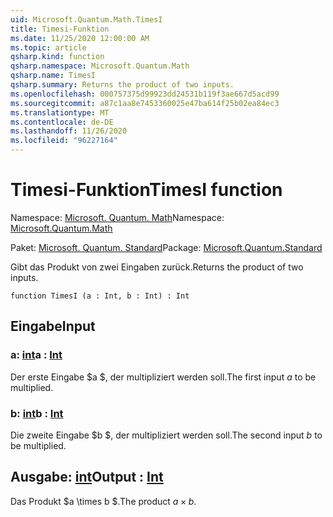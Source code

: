 ```yaml
---
uid: Microsoft.Quantum.Math.TimesI
title: Timesi-Funktion
ms.date: 11/25/2020 12:00:00 AM
ms.topic: article
qsharp.kind: function
qsharp.namespace: Microsoft.Quantum.Math
qsharp.name: TimesI
qsharp.summary: Returns the product of two inputs.
ms.openlocfilehash: 000757375d99923dd24531b119f3ae667d5acd99
ms.sourcegitcommit: a87c1aa8e7453360025e47ba614f25b02ea84ec3
ms.translationtype: MT
ms.contentlocale: de-DE
ms.lasthandoff: 11/26/2020
ms.locfileid: "96227164"
---
```

# <a name="timesi-function"></a><span data-ttu-id="e8df8-102">Timesi-Funktion</span><span class="sxs-lookup"><span data-stu-id="e8df8-102">TimesI function</span></span>

<span data-ttu-id="e8df8-103">Namespace: [Microsoft. Quantum. Math](xref:Microsoft.Quantum.Math)</span><span class="sxs-lookup"><span data-stu-id="e8df8-103">Namespace: [Microsoft.Quantum.Math](xref:Microsoft.Quantum.Math)</span></span>

<span data-ttu-id="e8df8-104">Paket: [Microsoft. Quantum. Standard](https://nuget.org/packages/Microsoft.Quantum.Standard)</span><span class="sxs-lookup"><span data-stu-id="e8df8-104">Package: [Microsoft.Quantum.Standard](https://nuget.org/packages/Microsoft.Quantum.Standard)</span></span>


<span data-ttu-id="e8df8-105">Gibt das Produkt von zwei Eingaben zurück.</span><span class="sxs-lookup"><span data-stu-id="e8df8-105">Returns the product of two inputs.</span></span>

```qsharp
function TimesI (a : Int, b : Int) : Int
```


## <a name="input"></a><span data-ttu-id="e8df8-106">Eingabe</span><span class="sxs-lookup"><span data-stu-id="e8df8-106">Input</span></span>

### <a name="a--int"></a><span data-ttu-id="e8df8-107">a: [int](xref:microsoft.quantum.lang-ref.int)</span><span class="sxs-lookup"><span data-stu-id="e8df8-107">a : [Int](xref:microsoft.quantum.lang-ref.int)</span></span>

<span data-ttu-id="e8df8-108">Der erste Eingabe $a $, der multipliziert werden soll.</span><span class="sxs-lookup"><span data-stu-id="e8df8-108">The first input $a$ to be multiplied.</span></span>


### <a name="b--int"></a><span data-ttu-id="e8df8-109">b: [int](xref:microsoft.quantum.lang-ref.int)</span><span class="sxs-lookup"><span data-stu-id="e8df8-109">b : [Int](xref:microsoft.quantum.lang-ref.int)</span></span>

<span data-ttu-id="e8df8-110">Die zweite Eingabe $b $, der multipliziert werden soll.</span><span class="sxs-lookup"><span data-stu-id="e8df8-110">The second input $b$ to be multiplied.</span></span>



## <a name="output--int"></a><span data-ttu-id="e8df8-111">Ausgabe: [int](xref:microsoft.quantum.lang-ref.int)</span><span class="sxs-lookup"><span data-stu-id="e8df8-111">Output : [Int](xref:microsoft.quantum.lang-ref.int)</span></span>

<span data-ttu-id="e8df8-112">Das Produkt $a \times b $.</span><span class="sxs-lookup"><span data-stu-id="e8df8-112">The product $a \times b$.</span></span>